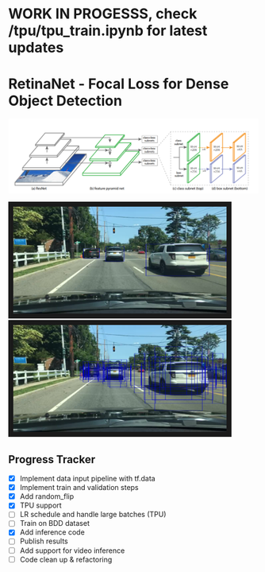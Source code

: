 # WORK IN PROGESSS, check /tpu/tpu_train.ipynb for latest updates

# RetinaNet - Focal Loss for Dense Object Detection
![architecture](architecture.png)

<a href="val_inference.png " target="_blank"><img 
src="val_inference.png" alt="val_inference" title="predicted boxes" width="430" height="215" 
border="10" /></a>
<a href="val_inference_anchors.png " target="_blank"><img 
src="val_inference_anchors.png" alt="test_anchor_matching" title="matched anchor boxes" width="430" height="215" 
border="10" /></a>



## Progress Tracker
 - [x] Implement data input pipeline with tf.data
 - [x] Implement train and validation steps
 - [x] Add random_flip
 - [x] TPU support
 - [ ] LR schedule and handle large batches (TPU)
 - [ ] Train on BDD dataset
 - [x] Add inference code
 - [ ] Publish results
 - [ ] Add support for video inference
 - [ ] Code clean up & refactoring
